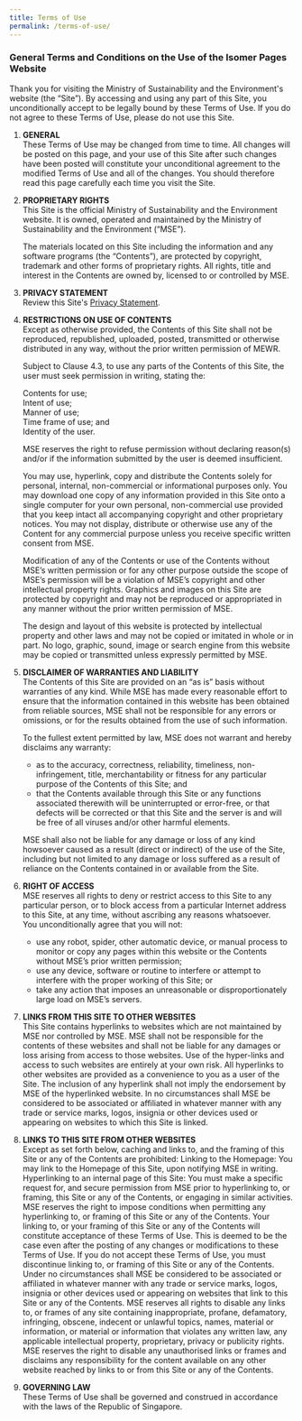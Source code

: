 ```yaml
---
title: Terms of Use
permalink: /terms-of-use/
---
```

### **General Terms and Conditions on the Use of the Isomer Pages Website**

Thank you for visiting the Ministry of Sustainability and the Environment's website (the “Site”). By accessing and using any part of this Site, you unconditionally accept to be legally bound by these Terms of Use. If you do not agree to these Terms of Use, please do not use this Site.

1.  **GENERAL**    
    These Terms of Use may be changed from time to time. All changes will be posted on this page, and your use of this Site after such changes have been posted will constitute your unconditional agreement to the modified Terms of Use and all of the changes. You should therefore read this page carefully each time you visit the Site.
    
                    
2.  **PROPRIETARY RIGHTS**    
    This Site is the official Ministry of Sustainability and the Environment website. It is owned, operated and maintained by the Ministry of Sustainability and the Environment (“MSE”).
    
    The materials located on this Site including the information and any software programs (the “Contents”), are protected by copyright, trademark and other forms of proprietary rights. All rights, title and interest in the Contents are owned by, licensed to or controlled by MSE.
    

3.  **PRIVACY STATEMENT**   
    Review this Site's [Privacy Statement](https://www.mse.gov.sg/privacy).
    

4.  **RESTRICTIONS ON USE OF CONTENTS**  
    Except as otherwise provided, the Contents of this Site shall not be reproduced, republished, uploaded, posted, transmitted or otherwise distributed in any way, without the prior written permission of MEWR.
    
    Subject to Clause 4.3, to use any parts of the Contents of this Site, the user must seek permission in writing, stating the:
    
    Contents for use;  
    Intent of use;  
    Manner of use;  
    Time frame of use; and  
    Identity of the user.
    
    MSE reserves the right to refuse permission without declaring reason(s) and/or if the information submitted by the user is deemed insufficient.
    
    You may use, hyperlink, copy and distribute the Contents solely for personal, internal, non-commercial or informational purposes only. You may download one copy of any information provided in this Site onto a single computer for your own personal, non-commercial use provided that you keep intact all accompanying copyright and other proprietary notices. You may not display, distribute or otherwise use any of the Content for any commercial purpose unless you receive specific written consent from MSE.
    
    Modification of any of the Contents or use of the Contents without MSE’s written permission or for any other purpose outside the scope of MSE’s permission will be a violation of MSE’s copyright and other intellectual property rights. Graphics and images on this Site are protected by copyright and may not be reproduced or appropriated in any manner without the prior written permission of MSE.
    
    The design and layout of this website is protected by intellectual property and other laws and may not be copied or imitated in whole or in part. No logo, graphic, sound, image or search engine from this website may be copied or transmitted unless expressly permitted by MSE.
    
5.  **DISCLAIMER OF WARRANTIES AND LIABILITY**  
    The Contents of this Site are provided on an “as is” basis without warranties of any kind. While MSE has made every reasonable effort to ensure that the information contained in this website has been obtained from reliable sources, MSE shall not be responsible for any errors or omissions, or for the results obtained from the use of such information.
    
    To the fullest extent permitted by law, MSE does not warrant and hereby disclaims any warranty:
    
    -   as to the accuracy, correctness, reliability, timeliness, non-infringement, title, merchantability or fitness for any particular purpose of the Contents of this Site; and
    -   that the Contents available through this Site or any functions associated therewith will be uninterrupted or error-free, or that defects will be corrected or that this Site and the server is and will be free of all viruses and/or other harmful elements.

    
    MSE shall also not be liable for any damage or loss of any kind howsoever caused as a result (direct or indirect) of the use of the Site, including but not limited to any damage or loss suffered as a result of reliance on the Contents contained in or available from the Site.
    
6.  **RIGHT OF ACCESS**  
    MSE reserves all rights to deny or restrict access to this Site to any particular person, or to block access from a particular Internet address to this Site, at any time, without ascribing any reasons whatsoever.  
    You unconditionally agree that you will not:
    
    -   use any robot, spider, other automatic device, or manual process to monitor or copy any pages within this website or the Contents without MSE’s prior written permission;
    -   use any device, software or routine to interfere or attempt to interfere with the proper working of this Site; or
    -   take any action that imposes an unreasonable or disproportionately large load on MSE’s servers.


7.  **LINKS FROM THIS SITE TO OTHER WEBSITES**     
    This Site contains hyperlinks to websites which are not maintained by MSE nor controlled by MSE. MSE shall not be responsible for the contents of these websites and shall not be liable for any damages or loss arising from access to those websites. Use of the hyper-links and access to such websites are entirely at your own risk. All hyperlinks to other websites are provided as a convenience to you as a user of the Site. The inclusion of any hyperlink shall not imply the endorsement by MSE of the hyperlinked website. In no circumstances shall MSE be considered to be associated or affiliated in whatever manner with any trade or service marks, logos, insignia or other devices used or appearing on websites to which this Site is linked.
    
8.  **LINKS TO THIS SITE FROM OTHER WEBSITES**  
    Except as set forth below, caching and links to, and the framing of this Site or any of the Contents are prohibited: Linking to the Homepage: You may link to the Homepage of this Site, upon notifying MSE in writing. Hyperlinking to an internal page of this Site: You must make a specific request for, and secure permission from MSE prior to hyperlinking to, or framing, this Site or any of the Contents, or engaging in similar activities. MSE reserves the right to impose conditions when permitting any hyperlinking to, or framing of this Site or any of the Contents. Your linking to, or your framing of this Site or any of the Contents will constitute acceptance of these Terms of Use. This is deemed to be the case even after the posting of any changes or modifications to these Terms of Use. If you do not accept these Terms of Use, you must discontinue linking to, or framing of this Site or any of the Contents. Under no circumstances shall MSE be considered to be associated or affiliated in whatever manner with any trade or service marks, logos, insignia or other devices used or appearing on websites that link to this Site or any of the Contents. MSE reserves all rights to disable any links to, or frames of any site containing inappropriate, profane, defamatory, infringing, obscene, indecent or unlawful topics, names, material or information, or material or information that violates any written law, any applicable intellectual property, proprietary, privacy or publicity rights. MSE reserves the right to disable any unauthorised links or frames and disclaims any responsibility for the content available on any other website reached by links to or from this Site or any of the Contents.
    
9.  **GOVERNING LAW**  
    These Terms of Use shall be governed and construed in accordance with the laws of the Republic of Singapore.
